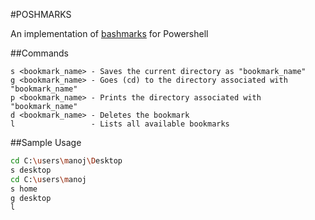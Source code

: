 #POSHMARKS


An implementation of [bashmarks](https://github.com/huyng/bashmarks "bashmarks") for Powershell

##Commands

```
s <bookmark_name> - Saves the current directory as "bookmark_name"
g <bookmark_name> - Goes (cd) to the directory associated with "bookmark_name"
p <bookmark_name> - Prints the directory associated with "bookmark_name"
d <bookmark_name> - Deletes the bookmark
l                 - Lists all available bookmarks
```

##Sample Usage

```bash
cd C:\users\manoj\Desktop
s desktop
cd C:\users\manoj
s home
g desktop
l
```
